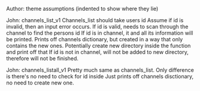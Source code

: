 Author: theme
    assumptions (indented to show where they lie)

John: channels_list_v1
    Channels_list should take users id
    Assume if id is invalid, then an input error occurs.
    If id is valid, needs to scan through the channel to find the persons id
    If id is in channel, it and all its information will be printed.
    Prints off channels dictionary, but created in a way that only contains the new ones.
    Potentially create new directory inside the function and print off that
    If id is not in channel, will not be added to new directory, therefore will not be finished. 


John: channels_listall_v1
    Pretty much same as channels_list. 
    Only difference is there's no need to check for id inside
    Just prints off channels disctionary, no need to create new one.
    